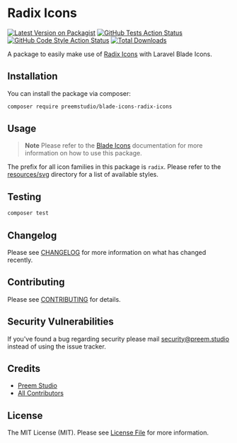 # Radix Icons

[![Latest Version on Packagist](https://img.shields.io/packagist/v/preemstudio/blade-icons-radix-icons.svg?style=flat-square)](https://packagist.org/packages/preemstudio/blade-icons-radix-icons)
[![GitHub Tests Action Status](https://img.shields.io/github/actions/workflow/status/preemstudio/blade-icons-radix-icons/run-tests.yml?branch=main&label=tests&style=flat-square)](https://github.com/PreemStudio/blade-icons-radix-icons/actions?query=workflow%3Arun-tests+branch%3Amain)
[![GitHub Code Style Action Status](https://img.shields.io/github/actions/workflow/status/preemstudio/blade-icons-radix-icons/fix-php-code-style-issues.yml?branch=main&label=code%20style&style=flat-square)](https://github.com/PreemStudio/blade-icons-radix-icons/actions?query=workflow%3A"Fix+PHP+code+style+issues"+branch%3Amain)
[![Total Downloads](https://img.shields.io/packagist/dt/preemstudio/blade-icons-radix-icons.svg?style=flat-square)](https://packagist.org/packages/preemstudio/blade-icons-radix-icons)

A package to easily make use of [Radix Icons](https://github.com/radix-ui/icons) with Laravel Blade Icons.

## Installation

You can install the package via composer:

```bash
composer require preemstudio/blade-icons-radix-icons
```

## Usage

> **Note**
> Please refer to the [Blade Icons](https://github.com/PreemStudio/blade-icons) documentation for more information on how to use this package.

The prefix for all icon families in this package is `radix`. Please refer to the [resources/svg](/resources/svg) directory for a list of available styles.

## Testing

```bash
composer test
```

## Changelog

Please see [CHANGELOG](CHANGELOG.md) for more information on what has changed recently.

## Contributing

Please see [CONTRIBUTING](CONTRIBUTING.md) for details.

## Security Vulnerabilities

If you've found a bug regarding security please mail [security@preem.studio](mailto:security@preem.studio) instead of using the issue tracker.

## Credits

- [Preem Studio](https://github.com/PreemStudio)
- [All Contributors](../../contributors)

## License

The MIT License (MIT). Please see [License File](LICENSE.md) for more information.
